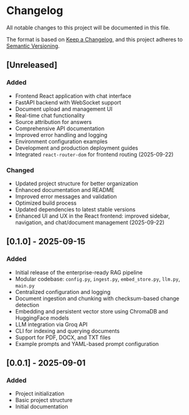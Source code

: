 # Changelog

All notable changes to this project will be documented in this file.

The format is based on [Keep a Changelog](https://keepachangelog.com/en/1.0.0/),
and this project adheres to [Semantic Versioning](https://semver.org/spec/v2.0.0.html).

## [Unreleased]
### Added
- Frontend React application with chat interface
- FastAPI backend with WebSocket support
- Document upload and management UI
- Real-time chat functionality
- Source attribution for answers
- Comprehensive API documentation
- Improved error handling and logging
- Environment configuration examples
- Development and production deployment guides
- Integrated `react-router-dom` for frontend routing (2025-09-22)

### Changed
- Updated project structure for better organization
- Enhanced documentation and README
- Improved error messages and validation
- Optimized build process
- Updated dependencies to latest stable versions
- Enhanced UI and UX in the React frontend: improved sidebar, navigation, and chat/document management (2025-09-22)

## [0.1.0] - 2025-09-15
### Added
- Initial release of the enterprise-ready RAG pipeline
- Modular codebase: `config.py`, `ingest.py`, `embed_store.py`, `llm.py`, `main.py`
- Centralized configuration and logging
- Document ingestion and chunking with checksum-based change detection
- Embedding and persistent vector store using ChromaDB and HuggingFace models
- LLM integration via Groq API
- CLI for indexing and querying documents
- Support for PDF, DOCX, and TXT files
- Example prompts and YAML-based prompt configuration

## [0.0.1] - 2025-09-01
### Added
- Project initialization
- Basic project structure
- Initial documentation

